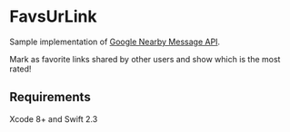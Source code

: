 # FavsUrLink
Sample implementation of [Google Nearby Message API](https://developers.google.com/nearby/messages/overview).

Mark as favorite links shared by other users and show which is the most rated!

## Requirements
Xcode 8+ and Swift 2.3
